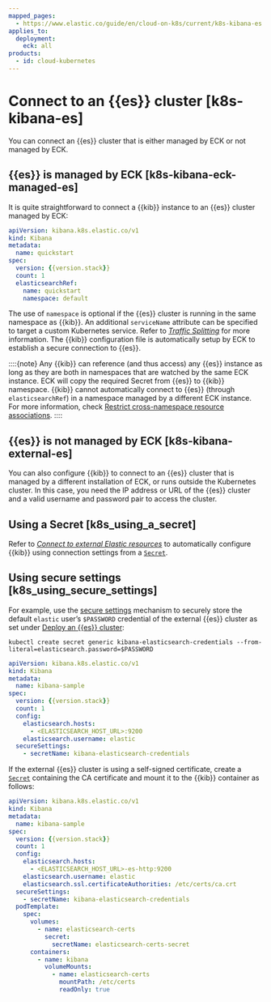 ```yaml
---
mapped_pages:
  - https://www.elastic.co/guide/en/cloud-on-k8s/current/k8s-kibana-es.html
applies_to:
  deployment:
    eck: all
products:
  - id: cloud-kubernetes
---
```


# Connect to an {{es}} cluster [k8s-kibana-es]

You can connect an {{es}} cluster that is either managed by ECK or not managed by ECK.

## {{es}} is managed by ECK [k8s-kibana-eck-managed-es]

It is quite straightforward to connect a {{kib}} instance to an {{es}} cluster managed by ECK:

```yaml subs=true
apiVersion: kibana.k8s.elastic.co/v1
kind: Kibana
metadata:
  name: quickstart
spec:
  version: {{version.stack}}
  count: 1
  elasticsearchRef:
    name: quickstart
    namespace: default
```

The use of `namespace` is optional if the {{es}} cluster is running in the same namespace as {{kib}}. An additional `serviceName` attribute can be specified to target a custom Kubernetes service. Refer to [*Traffic Splitting*](requests-routing-to-elasticsearch-nodes.md) for more information. The {{kib}} configuration file is automatically setup by ECK to establish a secure connection to {{es}}.

::::{note} 
Any {{kib}} can reference (and thus access) any {{es}} instance as long as they are both in namespaces that are watched by the same ECK instance. ECK will copy the required Secret from {{es}} to {{kib}} namespace. {{kib}} cannot automatically connect to {{es}} (through `elasticsearchRef`) in a namespace managed by a different ECK instance. For more information, check [Restrict cross-namespace resource associations](restrict-cross-namespace-resource-associations.md).
::::



## {{es}} is not managed by ECK [k8s-kibana-external-es]

You can also configure {{kib}} to connect to an {{es}} cluster that is managed by a different installation of ECK, or runs outside the Kubernetes cluster. In this case, you need the IP address or URL of the {{es}} cluster and a valid username and password pair to access the cluster.


## Using a Secret [k8s_using_a_secret]

Refer to [*Connect to external Elastic resources*](connect-to-external-elastic-resources.md) to automatically configure {{kib}} using connection settings from a [`Secret`](https://kubernetes.io/docs/concepts/configuration/secret/).


## Using secure settings [k8s_using_secure_settings]

For example, use the [secure settings](../../security/k8s-secure-settings.md) mechanism to securely store the default `elastic` user’s `$PASSWORD` credential of the external {{es}} cluster as set under [Deploy an {{es}} cluster](elasticsearch-deployment-quickstart.md):

```shell
kubectl create secret generic kibana-elasticsearch-credentials --from-literal=elasticsearch.password=$PASSWORD
```

```yaml subs=true
apiVersion: kibana.k8s.elastic.co/v1
kind: Kibana
metadata:
  name: kibana-sample
spec:
  version: {{version.stack}}
  count: 1
  config:
    elasticsearch.hosts:
      - <ELASTICSEARCH_HOST_URL>:9200
    elasticsearch.username: elastic
  secureSettings:
    - secretName: kibana-elasticsearch-credentials
```

If the external {{es}} cluster is using a self-signed certificate, create a [`Secret`](https://kubernetes.io/docs/concepts/configuration/secret/) containing the CA certificate and mount it to the {{kib}} container as follows:

```yaml subs=true
apiVersion: kibana.k8s.elastic.co/v1
kind: Kibana
metadata:
  name: kibana-sample
spec:
  version: {{version.stack}}
  count: 1
  config:
    elasticsearch.hosts:
      - <ELASTICSEARCH_HOST_URL>-es-http:9200
    elasticsearch.username: elastic
    elasticsearch.ssl.certificateAuthorities: /etc/certs/ca.crt
  secureSettings:
    - secretName: kibana-elasticsearch-credentials
  podTemplate:
    spec:
      volumes:
        - name: elasticsearch-certs
          secret:
            secretName: elasticsearch-certs-secret
      containers:
        - name: kibana
          volumeMounts:
            - name: elasticsearch-certs
              mountPath: /etc/certs
              readOnly: true
```


